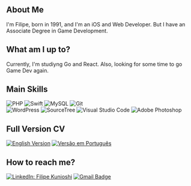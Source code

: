 ## About Me
I'm Filipe, born in 1991, and I'm an iOS and Web Developer. But I have an Associate Degree in Game Development.

## What am I up to?
Currently, I'm studiyng Go and React. Also, looking for some time to go Game Dev again.

## Main Skills

![PHP](https://img.shields.io/badge/PHP-%23777BB4.svg?style=flat-square&logo=php&logoColor=white)
![Swift](https://img.shields.io/badge/swift-F54A2A?style=for-flat-square&logo=swift&logoColor=white)
![MySQL](https://img.shields.io/badge/MySQL-%2300f.svg?style=flat-square&logo=mysql&logoColor=white)
![Git](https://img.shields.io/badge/git-%23F05033.svg?style=flat-square&logo=git&logoColor=white)<br/>
![WordPress](https://img.shields.io/badge/WordPress-%23117AC9.svg?style=flat-square&logo=WordPress&logoColor=white)
![SourceTree](https://img.shields.io/badge/SourceTree-%23563D7C.svg?style=flat-square&logo=sourcetree&logoColor=white&color=blue)
![Visual Studio Code](https://img.shields.io/badge/Visual%20Studio%20Code-0078d7.svg?style=flat-square&logo=visual-studio-code&logoColor=white&color=008cd4)
![Adobe Photoshop](https://img.shields.io/badge/Photoshop-%2331A8FF.svg?style=flat-square&logo=adobe%20photoshop&logoColor=white)

## Full Version CV
[![English Version](https://img.shields.io/badge/English-%23563D7C.svg?style=for-the-badge&logo=googletranslate&labelColor=dedede&logoColor=4b8bf4&color=4c8cf5)](/full-version/en/README.md)
[![Versão em Português](https://img.shields.io/badge/Portugu%C3%AAs-%23563D7C.svg?style=for-the-badge&logo=googletranslate&labelColor=dedede&logoColor=4b8bf4&color=4c8cf5)](full-version/pt/README.md)

## How to reach me?

[![LinkedIn: Filipe Kunioshi](https://img.shields.io/badge/-LinkedIn-blue?style=for-the-badge&logo=Linkedin&logoColor=white&link=https://www.linkedin.com/in/filipekunioshi/)](https://www.linkedin.com/in/filipekunioshi/)
[![Gmail Badge](https://img.shields.io/badge/Email-%23563D7C.svg?style=for-the-badge&logo=maildotru&logoColor=white&color=blue&link=mailto:filipekunioshi@hotmail.com)](mailto:filipekunioshi@hotmail.com)
